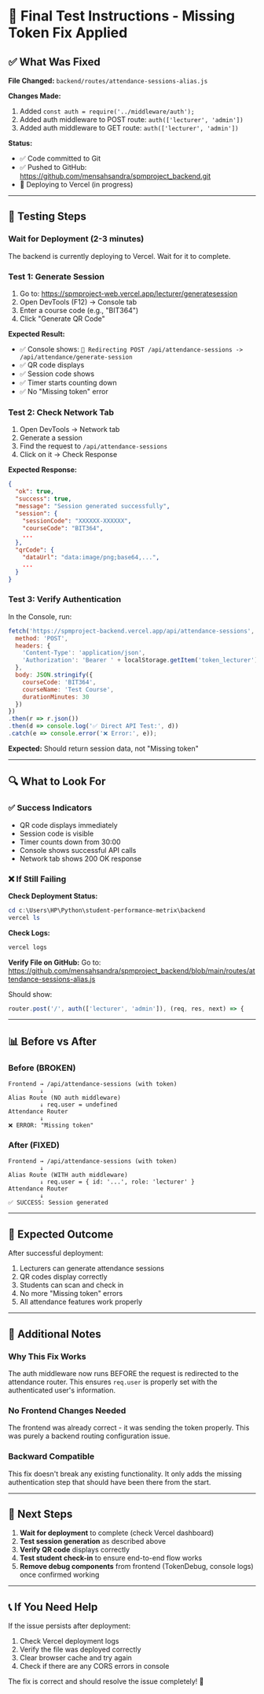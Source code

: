 # 🎉 Final Test Instructions - Missing Token Fix Applied

## ✅ What Was Fixed

**File Changed:** `backend/routes/attendance-sessions-alias.js`

**Changes Made:**
1. Added `const auth = require('../middleware/auth');`
2. Added auth middleware to POST route: `auth(['lecturer', 'admin'])`
3. Added auth middleware to GET route: `auth(['lecturer', 'admin'])`

**Status:**
- ✅ Code committed to Git
- ✅ Pushed to GitHub: https://github.com/mensahsandra/spmproject_backend.git
- 🚀 Deploying to Vercel (in progress)

---

## 🧪 Testing Steps

### Wait for Deployment (2-3 minutes)
The backend is currently deploying to Vercel. Wait for it to complete.

### Test 1: Generate Session
1. Go to: https://spmproject-web.vercel.app/lecturer/generatesession
2. Open DevTools (F12) → Console tab
3. Enter a course code (e.g., "BIT364")
4. Click "Generate QR Code"

**Expected Result:**
- ✅ Console shows: `🔀 Redirecting POST /api/attendance-sessions -> /api/attendance/generate-session`
- ✅ QR code displays
- ✅ Session code shows
- ✅ Timer starts counting down
- ✅ No "Missing token" error

### Test 2: Check Network Tab
1. Open DevTools → Network tab
2. Generate a session
3. Find the request to `/api/attendance-sessions`
4. Click on it → Check Response

**Expected Response:**
```json
{
  "ok": true,
  "success": true,
  "message": "Session generated successfully",
  "session": {
    "sessionCode": "XXXXXX-XXXXXX",
    "courseCode": "BIT364",
    ...
  },
  "qrCode": {
    "dataUrl": "data:image/png;base64,...",
    ...
  }
}
```

### Test 3: Verify Authentication
In the Console, run:
```javascript
fetch('https://spmproject-backend.vercel.app/api/attendance-sessions', {
  method: 'POST',
  headers: {
    'Content-Type': 'application/json',
    'Authorization': 'Bearer ' + localStorage.getItem('token_lecturer')
  },
  body: JSON.stringify({
    courseCode: 'BIT364',
    courseName: 'Test Course',
    durationMinutes: 30
  })
})
.then(r => r.json())
.then(d => console.log('✅ Direct API Test:', d))
.catch(e => console.error('❌ Error:', e));
```

**Expected:** Should return session data, not "Missing token"

---

## 🔍 What to Look For

### ✅ Success Indicators
- QR code displays immediately
- Session code is visible
- Timer counts down from 30:00
- Console shows successful API calls
- Network tab shows 200 OK response

### ❌ If Still Failing

**Check Deployment Status:**
```powershell
cd c:\Users\HP\Python\student-performance-metrix\backend
vercel ls
```

**Check Logs:**
```powershell
vercel logs
```

**Verify File on GitHub:**
Go to: https://github.com/mensahsandra/spmproject_backend/blob/main/routes/attendance-sessions-alias.js

Should show:
```javascript
router.post('/', auth(['lecturer', 'admin']), (req, res, next) => {
```

---

## 📊 Before vs After

### Before (BROKEN)
```
Frontend → /api/attendance-sessions (with token)
         ↓
Alias Route (NO auth middleware)
         ↓ req.user = undefined
Attendance Router
         ↓
❌ ERROR: "Missing token"
```

### After (FIXED)
```
Frontend → /api/attendance-sessions (with token)
         ↓
Alias Route (WITH auth middleware)
         ↓ req.user = { id: '...', role: 'lecturer' }
Attendance Router
         ↓
✅ SUCCESS: Session generated
```

---

## 🎯 Expected Outcome

After successful deployment:
1. Lecturers can generate attendance sessions
2. QR codes display correctly
3. Students can scan and check in
4. No more "Missing token" errors
5. All attendance features work properly

---

## 📝 Additional Notes

### Why This Fix Works
The auth middleware now runs BEFORE the request is redirected to the attendance router. This ensures `req.user` is properly set with the authenticated user's information.

### No Frontend Changes Needed
The frontend was already correct - it was sending the token properly. This was purely a backend routing configuration issue.

### Backward Compatible
This fix doesn't break any existing functionality. It only adds the missing authentication step that should have been there from the start.

---

## 🚀 Next Steps

1. **Wait for deployment** to complete (check Vercel dashboard)
2. **Test session generation** as described above
3. **Verify QR code** displays correctly
4. **Test student check-in** to ensure end-to-end flow works
5. **Remove debug components** from frontend (TokenDebug, console logs) once confirmed working

---

## 📞 If You Need Help

If the issue persists after deployment:
1. Check Vercel deployment logs
2. Verify the file was deployed correctly
3. Clear browser cache and try again
4. Check if there are any CORS errors in console

The fix is correct and should resolve the issue completely! 🎉